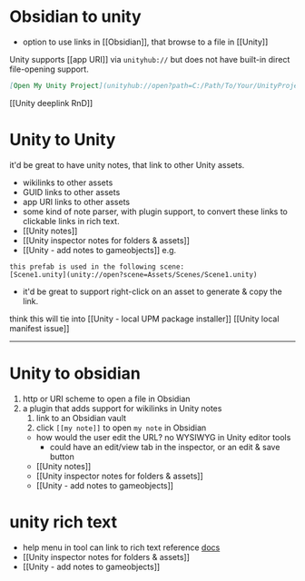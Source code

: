 # Obsidian to unity
- option to use links in [[Obsidian]], that browse to a file in [[Unity]]

Unity supports [[app URI]] via `unityhub://` but does not have built-in direct file-opening support. 
```markdown
[Open My Unity Project](unityhub://open?path=C:/Path/To/Your/UnityProject)
```
[[Unity deeplink RnD]]

# Unity to Unity
it'd be great to have unity notes, that link to other Unity assets.
- wikilinks to other assets
- GUID links to other assets
- app URI links to other assets
- some kind of note parser, with plugin support, to convert these links to clickable links in rich text.
- [[Unity notes]]
- [[Unity inspector notes for folders & assets]]
- [[Unity - add notes to gameobjects]]
e.g.
```
this prefab is used in the following scene: 
[Scene1.unity](unity://open?scene=Assets/Scenes/Scene1.unity)
```
- it'd be great to support right-click on an asset to generate & copy the link.

think this will tie into [[Unity - local UPM package installer]]
[[Unity local manifest issue]]


---

# Unity to obsidian
1. http or URI scheme to open a file in Obsidian
2. a plugin that adds support for wikilinks in Unity notes
	1. link to an Obsidian vault
	2. click `[[my note]]` to open `my note` in Obsidian
	- how would the user edit the URL? no WYSIWYG in Unity editor tools
		- could have an edit/view tab in the inspector, or an edit & save button
	- [[Unity notes]]
	- [[Unity inspector notes for folders & assets]]
	- [[Unity - add notes to gameobjects]]

# unity rich text
- help menu in tool can link to rich text reference [docs](https://docs.unity3d.com/Packages/com.unity.ugui@1.0/manual/StyledText.html)
- [[Unity inspector notes for folders & assets]]
- [[Unity - add notes to gameobjects]]

